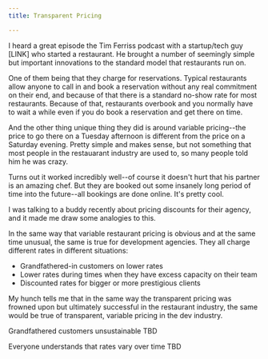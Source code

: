 ```yaml
---
title: Transparent Pricing

---
```


I heard a great episode the Tim Ferriss podcast with a startup/tech guy [LINK] who started a restaurant. He brought a number of seemingly simple but important innovations to the standard model that restaurants run on.

One of them being that they charge for reservations. Typical restaurants allow anyone to call in and book a reservation without any real commitment on their end, and because of that there is a standard no-show rate for most restaurants. Because of that, restaurants overbook and you normally have to wait a while even if you do book a reservation and get there on time.

And the other thing unique thing they did is around variable pricing--the price to go there on a Tuesday afternoon is different from the price on a Saturday evening. Pretty simple and makes sense, but not something that most people in the restauarant industry are used to, so many people told him he was crazy.

Turns out it worked incredibly well--of course it doesn't hurt that his partner is an amazing chef. But they are booked out some insanely long period of time into the future--all bookings are done online. It's pretty cool.

I was talking to a buddy recently about pricing discounts for their agency, and it made me draw some analogies to this.

In the same way that variable restaurant pricing is obvious and at the same time unusual, the same is true for development agencies. They all charge different rates in different situations:

- Grandfathered-in customers on lower rates
- Lower rates during times when they have excess capacity on their team
- Discounted rates for bigger or more prestigious clients

My hunch tells me that in the same way the transparent pricing was frowned upon but ultimately successful in the restaurant industry, the same would be true of transparent, variable pricing in the dev industry.

Grandfathered customers unsustainable TBD

Everyone understands that rates vary over time TBD

